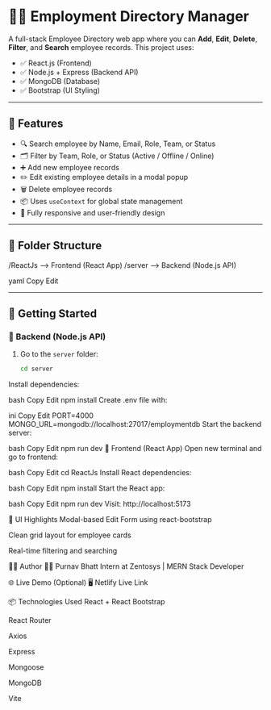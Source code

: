 # 🧑‍💼 Employment Directory Manager

A full-stack Employee Directory web app where you can **Add**, **Edit**, **Delete**, **Filter**, and **Search** employee records. This project uses:

- ✅ React.js (Frontend)
- ✅ Node.js + Express (Backend API)
- ✅ MongoDB (Database)
- ✅ Bootstrap (UI Styling)

---

## 🚀 Features

- 🔍 Search employee by Name, Email, Role, Team, or Status
- 🗂️ Filter by Team, Role, or Status (Active / Offline / Online)
- ➕ Add new employee records
- ✏️ Edit existing employee details in a modal popup
- 🗑️ Delete employee records
- 📦 Uses `useContext` for global state management
- 📃 Fully responsive and user-friendly design

---

## 📁 Folder Structure

/ReactJs --> Frontend (React App)
/server --> Backend (Node.js API)

yaml
Copy
Edit

---

## 🧪 Getting Started

### 🔧 Backend (Node.js API)

1. Go to the `server` folder:
   ```bash
   cd server
Install dependencies:

bash
Copy
Edit
npm install
Create .env file with:

ini
Copy
Edit
PORT=4000
MONGO_URL=mongodb://localhost:27017/employmentdb
Start the backend server:

bash
Copy
Edit
npm run dev
🎨 Frontend (React App)
Open new terminal and go to frontend:

bash
Copy
Edit
cd ReactJs
Install React dependencies:

bash
Copy
Edit
npm install
Start the React app:

bash
Copy
Edit
npm run dev
Visit: http://localhost:5173

📸 UI Highlights
Modal-based Edit Form using react-bootstrap

Clean grid layout for employee cards

Real-time filtering and searching

🙋‍♂️ Author
👨‍💻 Purnav Bhatt
Intern at Zentosys | MERN Stack Developer

🌐 Live Demo (Optional)
🖥️ Netlify Live Link

📦 Technologies Used
React + React Bootstrap

React Router

Axios

Express

Mongoose

MongoDB

Vite
